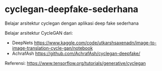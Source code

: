 # cyclegan-deepfake-sederhana
Belajar arsitektur cyclegan dengan aplikasi deep fake sederhana

Belajar arsitektur CycleGAN dari:
* DeepNets https://www.kaggle.com/code/utkarshsaxenadn/image-to-image-translation-cycle-gan/notebook
* AchrafAsh https://github.com/AchrafAsh/cyclegan-deepfake/

Referensi: https://www.tensorflow.org/tutorials/generative/cyclegan
